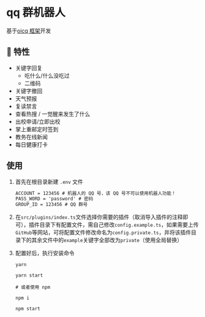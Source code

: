 # qq 群机器人

基于[oicq 框架](https://github.com/takayama-lily/oicq)开发

## 🎉 特性

- 关键字回复
  - 吃什么/什么没吃过
  - 二维码
- 关键字撤回
- 天气预报
- 复读禁言
- 查看热搜 / 一觉醒来发生了什么
- 出校申请/立即出校
- 掌上重邮定时签到
- 教务在线新闻
- 每日健康打卡

## 使用

1. 首先在根目录新建 `.env` 文件

   ```tex
   ACCOUNT = 123456 # 机器人的 QQ 号，该 QQ 号不可以使用机器人功能！
   PASS_WORD = 'password' # 密码
   GROUP_ID = 123456 # QQ 群号
   ```

2. 在`src/plugins/index.ts`文件选择你需要的插件（取消导入插件的注释即可），插件目录下有配置文件，需自己修改`config.example.ts`，如果需要上传`GitHub`等网站，可将配置文件修改命名为`config.private.ts`，并将该插件目录下的其余文件中的`example`关键字全部改为`private`（使用全局替换）

3. 配置好后，执行安装命令

   ```shell
   yarn

   yarn start

   # 或者使用 npm

   npm i

   npm start
   ```
